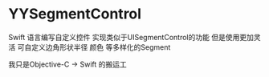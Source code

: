 YYSegmentControl
================

Swift 语言编写自定义控件 实现类似于UISegmentControl的功能 但是使用更加灵活 可自定义边角形状半径 颜色 等多样化的Segment

我只是Objective-C -> Swift 的搬运工
